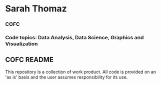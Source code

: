 # Sarah Thomaz

### COFC

### Code topics: Data Analysis, Data Science, Graphics and Visualization

<!--

More notes on how to do this, here: https://dev.to/charalambosioannou/create-a-dynamic-github-profile-readme-il5

**EmilyMarkowitz-NOAA/EmilyMarkowitz-NOAA** is a ✨ _special_ ✨ repository because its `README.md` (this file) appears on your GitHub profile.

Here are some ideas to get you started:

- 🔭 I’m currently working on ...
- 🌱 I’m currently learning ...
- 👯 I’m looking to collaborate on ...
- 🤔 I’m looking for help with ...
- 💬 Ask me about ...
- 📫 How to reach me: ...
- 😄 Pronouns: ...
- ⚡ Fun fact: ...
-->

## COFC README
This repository is a collection of work product. All code is provided on an 'as is' basis and the user assumes responsibility for its use. 


